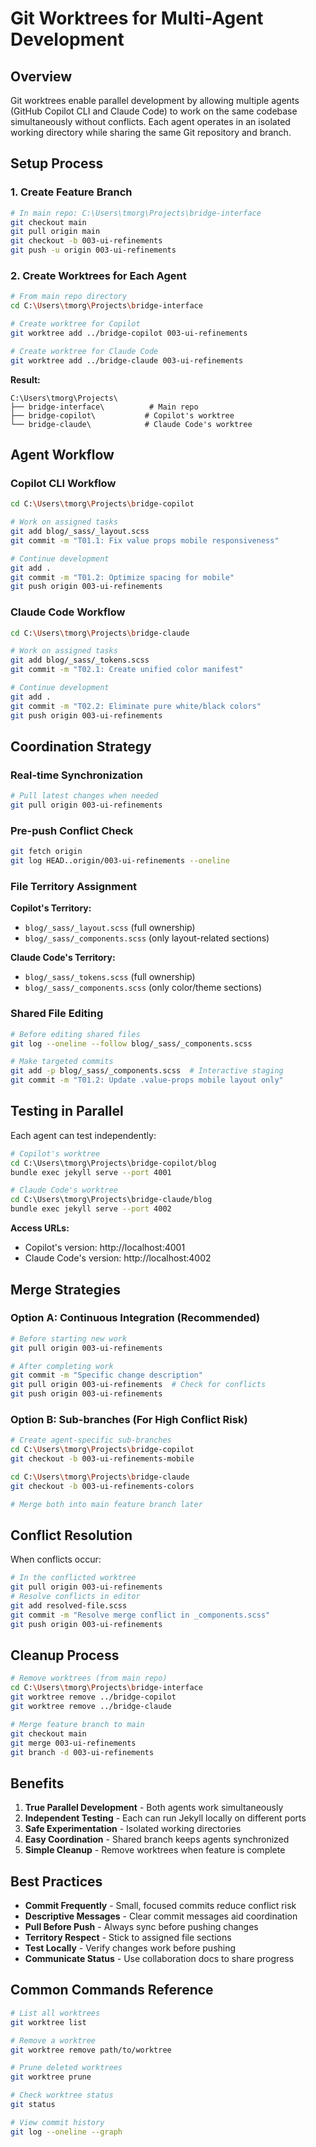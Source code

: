 # Git Worktrees for Multi-Agent Development

## Overview

Git worktrees enable parallel development by allowing multiple agents (GitHub Copilot CLI and Claude Code) to work on the same codebase simultaneously without conflicts. Each agent operates in an isolated working directory while sharing the same Git repository and branch.

## Setup Process

### 1. Create Feature Branch
```bash
# In main repo: C:\Users\tmorg\Projects\bridge-interface
git checkout main
git pull origin main
git checkout -b 003-ui-refinements
git push -u origin 003-ui-refinements
```

### 2. Create Worktrees for Each Agent
```bash
# From main repo directory
cd C:\Users\tmorg\Projects\bridge-interface

# Create worktree for Copilot
git worktree add ../bridge-copilot 003-ui-refinements

# Create worktree for Claude Code  
git worktree add ../bridge-claude 003-ui-refinements
```

**Result:**
```
C:\Users\tmorg\Projects\
├── bridge-interface\          # Main repo
├── bridge-copilot\           # Copilot's worktree
└── bridge-claude\            # Claude Code's worktree
```

## Agent Workflow

### Copilot CLI Workflow
```bash
cd C:\Users\tmorg\Projects\bridge-copilot

# Work on assigned tasks
git add blog/_sass/_layout.scss
git commit -m "T01.1: Fix value props mobile responsiveness"

# Continue development
git add .
git commit -m "T01.2: Optimize spacing for mobile"
git push origin 003-ui-refinements
```

### Claude Code Workflow
```bash
cd C:\Users\tmorg\Projects\bridge-claude

# Work on assigned tasks
git add blog/_sass/_tokens.scss
git commit -m "T02.1: Create unified color manifest"

# Continue development
git add .
git commit -m "T02.2: Eliminate pure white/black colors"
git push origin 003-ui-refinements
```

## Coordination Strategy

### Real-time Synchronization
```bash
# Pull latest changes when needed
git pull origin 003-ui-refinements
```

### Pre-push Conflict Check
```bash
git fetch origin
git log HEAD..origin/003-ui-refinements --oneline
```

### File Territory Assignment

**Copilot's Territory:**
- `blog/_sass/_layout.scss` (full ownership)
- `blog/_sass/_components.scss` (only layout-related sections)

**Claude Code's Territory:**
- `blog/_sass/_tokens.scss` (full ownership)  
- `blog/_sass/_components.scss` (only color/theme sections)

### Shared File Editing
```bash
# Before editing shared files
git log --oneline --follow blog/_sass/_components.scss

# Make targeted commits
git add -p blog/_sass/_components.scss  # Interactive staging
git commit -m "T01.2: Update .value-props mobile layout only"
```

## Testing in Parallel

Each agent can test independently:
```bash
# Copilot's worktree
cd C:\Users\tmorg\Projects\bridge-copilot/blog
bundle exec jekyll serve --port 4001

# Claude Code's worktree
cd C:\Users\tmorg\Projects\bridge-claude/blog
bundle exec jekyll serve --port 4002
```

**Access URLs:**
- Copilot's version: http://localhost:4001
- Claude Code's version: http://localhost:4002

## Merge Strategies

### Option A: Continuous Integration (Recommended)
```bash
# Before starting new work
git pull origin 003-ui-refinements

# After completing work
git commit -m "Specific change description"
git pull origin 003-ui-refinements  # Check for conflicts
git push origin 003-ui-refinements
```

### Option B: Sub-branches (For High Conflict Risk)
```bash
# Create agent-specific sub-branches
cd C:\Users\tmorg\Projects\bridge-copilot
git checkout -b 003-ui-refinements-mobile

cd C:\Users\tmorg\Projects\bridge-claude  
git checkout -b 003-ui-refinements-colors

# Merge both into main feature branch later
```

## Conflict Resolution

When conflicts occur:
```bash
# In the conflicted worktree
git pull origin 003-ui-refinements
# Resolve conflicts in editor
git add resolved-file.scss
git commit -m "Resolve merge conflict in _components.scss"
git push origin 003-ui-refinements
```

## Cleanup Process

```bash
# Remove worktrees (from main repo)
cd C:\Users\tmorg\Projects\bridge-interface
git worktree remove ../bridge-copilot
git worktree remove ../bridge-claude

# Merge feature branch to main
git checkout main
git merge 003-ui-refinements
git branch -d 003-ui-refinements
```

## Benefits

1. **True Parallel Development** - Both agents work simultaneously
2. **Independent Testing** - Each can run Jekyll locally on different ports
3. **Safe Experimentation** - Isolated working directories
4. **Easy Coordination** - Shared branch keeps agents synchronized
5. **Simple Cleanup** - Remove worktrees when feature is complete

## Best Practices

- **Commit Frequently** - Small, focused commits reduce conflict risk
- **Descriptive Messages** - Clear commit messages aid coordination
- **Pull Before Push** - Always sync before pushing changes
- **Territory Respect** - Stick to assigned file sections
- **Test Locally** - Verify changes work before pushing
- **Communicate Status** - Use collaboration docs to share progress

## Common Commands Reference

```bash
# List all worktrees
git worktree list

# Remove a worktree
git worktree remove path/to/worktree

# Prune deleted worktrees
git worktree prune

# Check worktree status
git status

# View commit history
git log --oneline --graph
```
